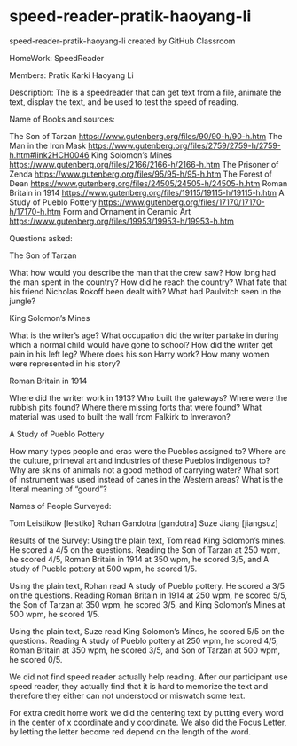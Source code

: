 # speed-reader-pratik-haoyang-li
speed-reader-pratik-haoyang-li created by GitHub Classroom

HomeWork: SpeedReader 

Members: Pratik Karki Haoyang Li 

Description: 
The is a speedreader that can get text from a file, animate the text, 
display the text, and be used to test the speed of reading.  


Name of Books and sources:

The Son of Tarzan https://www.gutenberg.org/files/90/90-h/90-h.htm
The Man in the Iron Mask https://www.gutenberg.org/files/2759/2759-h/2759-h.htm#link2HCH0046
King Solomon’s Mines https://www.gutenberg.org/files/2166/2166-h/2166-h.htm
The Prisoner of Zenda https://www.gutenberg.org/files/95/95-h/95-h.htm
The Forest of Dean https://www.gutenberg.org/files/24505/24505-h/24505-h.htm
Roman Britain in 1914 https://www.gutenberg.org/files/19115/19115-h/19115-h.htm
A Study of Pueblo Pottery https://www.gutenberg.org/files/17170/17170-h/17170-h.htm
Form and Ornament in Ceramic Art https://www.gutenberg.org/files/19953/19953-h/19953-h.htm

Questions asked:

The Son of Tarzan

What how would you describe the man that the crew saw?
How long had the man spent in the country?
How did he reach the country?
What fate that his friend Nicholas Rokoff been dealt with?
What had Paulvitch seen in the jungle?


King Solomon’s Mines

What is the writer’s age?
What occupation did the writer partake in during which a normal child would have gone to school?
How did the writer get pain in his left leg?
Where does his son Harry work?
How many women were represented in his story?


Roman Britain in 1914

Where did the writer work in 1913?
Who built the gateways?
Where were the rubbish pits found?
Where there missing forts that were found?
What material was used to built the wall from Falkirk to Inveravon?


A Study of Pueblo Pottery

How many types people and eras were the Pueblos assigned to?
Where are the culture, primeval art and industries of these Pueblos indigenous to?  
Why are skins of animals not a good method of carrying water?
What sort of instrument was used instead of canes in the Western areas?
What is the literal meaning of “gourd”?


Names of People Surveyed:

Tom Leistikow [leistiko]
Rohan Gandotra [gandotra]
Suze Jiang [jiangsuz]

Results of the Survey:
Using the plain text, Tom read King Solomon’s mines. He scored a 4/5 on the questions. Reading the Son of Tarzan at 250 wpm, he scored 4/5, Roman Britain in 1914 at 350 wpm, he scored 3/5, and A study of Pueblo pottery at 500 wpm, he scored 1/5.  

Using the plain text, Rohan read A study of Pueblo pottery. He scored a 3/5 on the questions. Reading Roman Britain in 1914 at 250 wpm, he scored 5/5, the Son of Tarzan at 350 wpm, he scored 3/5, and King Solomon’s Mines at 500 wpm, he scored 1/5.  

Using the plain text, Suze read King Solomon’s Mines, he scored 5/5 on the questions. Reading A study of Pueblo pottery at 250 wpm, he scored 4/5, Roman Britain at 350 wpm, he scored 3/5, and Son of Tarzan at 500 wpm, he scored 0/5. 

We did not find speed reader actually help reading. After our participant use speed reader, they actually find that it is hard to memorize the text and therefore they either can not understood or miswatch some text. 


For extra credit home work we did the centering text by putting every word in the center of x coordinate and y coordinate. We also did the Focus Letter, by letting the letter become red depend on the length of the word. 


